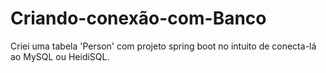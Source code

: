 # Criando-conexão-com-Banco
Criei uma tabela 'Person' com projeto spring boot no intuito de conecta-lá ao MySQL ou HeidiSQL.
